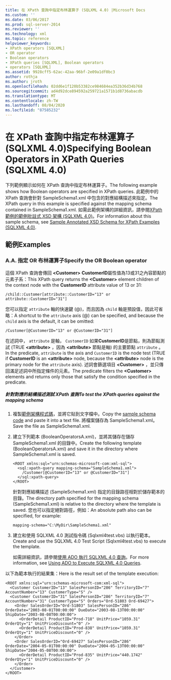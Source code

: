 ```yaml
---
title: 在 XPath 查詢中指定布林運算子 (SQLXML 4.0) |Microsoft Docs
ms.custom: ''
ms.date: 03/06/2017
ms.prod: sql-server-2014
ms.reviewer: ''
ms.technology: xml
ms.topic: reference
helpviewer_keywords:
- XPath operators [SQLXML]
- OR operator
- Boolean operators
- XPath queries [SQLXML], Boolean operators
- operators [SQLXML]
ms.assetid: 9928cff5-62ac-42aa-96bf-2e09a1df0bc3
author: rothja
ms.author: jroth
ms.openlocfilehash: 02dd6e1f120b53382ce984684ea352b36d34b768
ms.sourcegitcommit: ad4d92dce894592a259721a1571b1d8736abacdb
ms.translationtype: MT
ms.contentlocale: zh-TW
ms.lasthandoff: 08/04/2020
ms.locfileid: "87585232"
---
```

# <a name="specifying-boolean-operators-in-xpath-queries-sqlxml-40"></a><span data-ttu-id="13f27-102">在 XPath 查詢中指定布林運算子 (SQLXML 4.0)</span><span class="sxs-lookup"><span data-stu-id="13f27-102">Specifying Boolean Operators in XPath Queries (SQLXML 4.0)</span></span>
  <span data-ttu-id="13f27-103">下列範例顯示如何在 XPath 查詢中指定布林運算子。</span><span class="sxs-lookup"><span data-stu-id="13f27-103">The following example shows how Boolean operators are specified in XPath queries.</span></span> <span data-ttu-id="13f27-104">此範例中的 XPath 查詢會針對 SampleSchema1.xml 中包含的對應結構描述來指定。</span><span class="sxs-lookup"><span data-stu-id="13f27-104">The XPath query in this example is specified against the mapping schema contained in SampleSchema1.xml.</span></span> <span data-ttu-id="13f27-105">如需此範例架構的詳細資訊，請參閱[XPath 範例的範例批註式 XSD 架構 &#40;SQLXML 4.0&#41;](sample-annotated-xsd-schema-for-xpath-examples-sqlxml-4-0.md)。</span><span class="sxs-lookup"><span data-stu-id="13f27-105">For information about this sample schema, see [Sample Annotated XSD Schema for XPath Examples &#40;SQLXML 4.0&#41;](sample-annotated-xsd-schema-for-xpath-examples-sqlxml-4-0.md).</span></span>  
  
## <a name="examples"></a><span data-ttu-id="13f27-106">範例</span><span class="sxs-lookup"><span data-stu-id="13f27-106">Examples</span></span>  
  
### <a name="a-specify-the-or-boolean-operator"></a><span data-ttu-id="13f27-107">A.</span><span class="sxs-lookup"><span data-stu-id="13f27-107">A.</span></span> <span data-ttu-id="13f27-108">指定 OR 布林運算子</span><span class="sxs-lookup"><span data-stu-id="13f27-108">Specify the OR Boolean operator</span></span>  
 <span data-ttu-id="13f27-109">這個 XPath 查詢會傳回 **\<Customer>** **CustomerID**屬性值為13或31之內容節點的元素子系：</span><span class="sxs-lookup"><span data-stu-id="13f27-109">This XPath query returns the **\<Customer>** element children of the context node with the **CustomerID** attribute value of 13 or 31:</span></span>  
  
```  
/child::Customer[attribute::CustomerID="13" or attribute::CustomerID="31"]  
```  
  
 <span data-ttu-id="13f27-110">您可以指定 `attribute` 軸的快速鍵 (@)，而且因為 `child` 軸是預設值，因此可省略：</span><span class="sxs-lookup"><span data-stu-id="13f27-110">A shortcut to the `attribute` axis (@) can be specified, and because the `child` axis is the default, it can be omitted:</span></span>  
  
```  
/Customer[@CustomerID="13" or @CustomerID="31"]  
```  
  
 <span data-ttu-id="13f27-111">在述詞中， `attribute` 是軸， `CustomerID` 如果**CustomerID**是節點，則為節點測試 (TRUE **\<attribute>** ，因為 **\<attribute>** 節點是軸) 的主要節點 `attribute` 。</span><span class="sxs-lookup"><span data-stu-id="13f27-111">In the predicate, `attribute` is the axis and `CustomerID` is the node test (TRUE if **CustomerID** is an **\<attribute>** node, because the **\<attribute>** node is the primary node for the `attribute` axis).</span></span> <span data-ttu-id="13f27-112">述詞會篩選項目 **\<Customer>** ，並只傳回滿足述詞中所指定條件的元素。</span><span class="sxs-lookup"><span data-stu-id="13f27-112">The predicate filters the **\<Customer>** elements and returns only those that satisfy the condition specified in the predicate.</span></span>  
  
##### <a name="to-test-the-xpath-queries-against-the-mapping-schema"></a><span data-ttu-id="13f27-113">針對對應的結構描述測試 XPath 查詢</span><span class="sxs-lookup"><span data-stu-id="13f27-113">To test the XPath queries against the mapping schema</span></span>  
  
1.  <span data-ttu-id="13f27-114">複製[範例架構程式碼](sample-annotated-xsd-schema-for-xpath-examples-sqlxml-4-0.md)，並將它貼到文字檔中。</span><span class="sxs-lookup"><span data-stu-id="13f27-114">Copy the [sample schema code](sample-annotated-xsd-schema-for-xpath-examples-sqlxml-4-0.md) and paste it into a text file.</span></span> <span data-ttu-id="13f27-115">將檔案儲存為 SampleSchema1.xml。</span><span class="sxs-lookup"><span data-stu-id="13f27-115">Save the file as SampleSchema1.xml.</span></span>  
  
2.  <span data-ttu-id="13f27-116">建立下列範本 (BooleanOperatorsA.xml)，並將其儲存在儲存 SampleSchema1.xml 的目錄中。</span><span class="sxs-lookup"><span data-stu-id="13f27-116">Create the following template (BooleanOperatorsA.xml) and save it in the directory where SampleSchema1.xml is saved.</span></span>  
  
    ```  
    <ROOT xmlns:sql="urn:schemas-microsoft-com:xml-sql">  
      <sql:xpath-query mapping-schema="SampleSchema1.xml">  
        /Customer[@CustomerID="13" or @CustomerID="31"]  
      </sql:xpath-query>  
    </ROOT>  
    ```  
  
     <span data-ttu-id="13f27-117">針對對應結構描述 (SampleSchema1.xml) 指定的目錄路徑相對於儲存範本的目錄。</span><span class="sxs-lookup"><span data-stu-id="13f27-117">The directory path specified for the mapping schema (SampleSchema1.xml) is relative to the directory where the template is saved.</span></span> <span data-ttu-id="13f27-118">您也可以指定絕對路徑，例如：</span><span class="sxs-lookup"><span data-stu-id="13f27-118">An absolute path also can be specified, for example:</span></span>  
  
    ```  
    mapping-schema="C:\MyDir\SampleSchema1.xml"  
    ```  
  
3.  <span data-ttu-id="13f27-119">建立和使用 SQLXML 4.0 測試指令碼 (Sqlxml4test.vbs) 以執行範本。</span><span class="sxs-lookup"><span data-stu-id="13f27-119">Create and use the SQLXML 4.0 Test Script (Sqlxml4test.vbs) to execute the template.</span></span>  
  
     <span data-ttu-id="13f27-120">如需詳細資訊，請參閱[使用 ADO 執行 SQLXML 4.0 查詢](../../sqlxml/using-ado-to-execute-sqlxml-4-0-queries.md)。</span><span class="sxs-lookup"><span data-stu-id="13f27-120">For more information, see [Using ADO to Execute SQLXML 4.0 Queries](../../sqlxml/using-ado-to-execute-sqlxml-4-0-queries.md).</span></span>  
  
 <span data-ttu-id="13f27-121">以下為範本執行的結果集：</span><span class="sxs-lookup"><span data-stu-id="13f27-121">Here is the result set of the template execution:</span></span>  
  
```  
<ROOT xmlns:sql="urn:schemas-microsoft-com:xml-sql">  
  <Customer CustomerID="13" SalesPersonID="286" TerritoryID="7" AccountNumber="13" CustomerType="S" />   
  <Customer CustomerID="31" SalesPersonID="286" TerritoryID="7" AccountNumber="31" CustomerType="S" Orders="Ord-51803 Ord-69427">  
    <Order SalesOrderID="Ord-51803" SalesPersonID="286" OrderDate="2003-08-01T00:00:00" DueDate="2003-08-13T00:00:00" ShipDate="2003-08-08T00:00:00">  
      <OrderDetail ProductID="Prod-718" UnitPrice="1059.31" OrderQty="1" UnitPriceDiscount="0" />   
      <OrderDetail ProductID="Prod-838" UnitPrice="1059.31" OrderQty="1" UnitPriceDiscount="0" />   
    </Order>  
    <Order SalesOrderID="Ord-69427" SalesPersonID="286" OrderDate="2004-05-01T00:00:00" DueDate="2004-05-13T00:00:00" ShipDate="2004-05-08T00:00:00">  
      <OrderDetail ProductID="Prod-835" UnitPrice="440.1742" OrderQty="1" UnitPriceDiscount="0" />   
    </Order>  
  </Customer>  
</ROOT>  
```  
  
  
